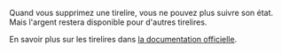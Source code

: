 Quand vous supprimez une tirelire, vous ne pouvez plus suivre son état. Mais l'argent restera disponible pour d'autres tirelires.

En savoir plus sur les tirelires dans [la documentation officielle](https://docs.firefly-iii.org/advanced-concepts/piggies).